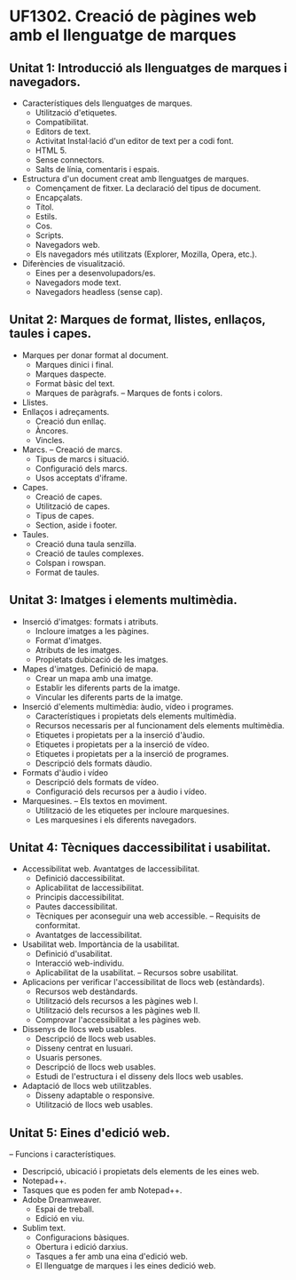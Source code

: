 # UF1302. Creació de pàgines web amb el llenguatge de marques
## Unitat 1: Introducció als llenguatges de marques i navegadors.
- Característiques dels llenguatges de marques.
  - Utilització d'etiquetes.
  - Compatibilitat.
  - Editors de text.
  - Activitat Instal·lació d'un editor de text per a codi font.
  - HTML 5.
  - Sense connectors.
  - Salts de línia, comentaris i espais.
- Estructura d'un document creat amb llenguatges de marques.
  - Començament de fitxer. La declaració del tipus de document.
  - Encapçalats.
  - Títol.
  - Estils.
  - Cos.
  - Scripts.
  - Navegadors web.
  - Els navegadors més utilitzats (Explorer, Mozilla, Opera, etc.).
- Diferències de visualització.
  - Eines per a desenvolupadors/es.
  - Navegadors mode text.
  - Navegadors headless (sense cap).
## Unitat 2: Marques de format, llistes, enllaços, taules i capes.
- Marques per donar format al document.
  - Marques dinici i final.
  - Marques daspecte.
  - Format bàsic del text.
  - Marques de paràgrafs.
  – Marques de fonts i colors.
- Llistes.
- Enllaços i adreçaments.
  - Creació dun enllaç.
  - Àncores.
  - Vincles.
- Marcs.
  – Creació de marcs.
  - Tipus de marcs i situació.
  - Configuració dels marcs.
  - Usos acceptats d'iframe.
- Capes.
  - Creació de capes.
  - Utilització de capes.
  - Tipus de capes.
  - Section, aside i footer.
- Taules.
  - Creació duna taula senzilla.
  - Creació de taules complexes.
  - Colspan i rowspan.
  - Format de taules.
## Unitat 3: Imatges i elements multimèdia.
- Inserció d'imatges: formats i atributs.
  - Incloure imatges a les pàgines.
  - Format d'imatges.
  - Atributs de les imatges.
  - Propietats dubicació de les imatges.
- Mapes d'imatges. Definició de mapa.
  - Crear un mapa amb una imatge.
  - Establir les diferents parts de la imatge.
  - Vincular les diferents parts de la imatge.
- Inserció d'elements multimèdia: àudio, vídeo i programes.
  - Característiques i propietats dels elements multimèdia.
  - Recursos necessaris per al funcionament dels elements multimèdia.
  - Etiquetes i propietats per a la inserció d'àudio.
  - Etiquetes i propietats per a la inserció de vídeo.
  - Etiquetes i propietats per a la inserció de programes.
  - Descripció dels formats dàudio.
- Formats d'àudio i vídeo
  - Descripció dels formats de vídeo.
  - Configuració dels recursos per a àudio i vídeo.
- Marquesines.
  – Els textos en moviment.
  - Utilització de les etiquetes per incloure marquesines.
  - Les marquesines i els diferents navegadors.
## Unitat 4: Tècniques daccessibilitat i usabilitat.
- Accessibilitat web. Avantatges de laccessibilitat.
  - Definició daccessibilitat.
  - Aplicabilitat de laccessibilitat.
  - Principis daccessibilitat.
  - Pautes daccessibilitat.
  - Tècniques per aconseguir una web accessible.
  – Requisits de conformitat.
  - Avantatges de laccessibilitat.
- Usabilitat web. Importància de la usabilitat.
  - Definició d'usabilitat.
  - Interacció web-individu.
  - Aplicabilitat de la usabilitat.
  – Recursos sobre usabilitat.
- Aplicacions per verificar l'accessibilitat de llocs web (estàndards).
  - Recursos web destàndards.
  - Utilització dels recursos a les pàgines web I.
  - Utilització dels recursos a les pàgines web II.
  - Comprovar l'accessibilitat a les pàgines web.
- Dissenys de llocs web usables.
  - Descripció de llocs web usables.
  - Disseny centrat en lusuari.
  - Usuaris persones.
  - Descripció de llocs web usables.
  - Estudi de l'estructura i el disseny dels llocs web usables.
- Adaptació de llocs web utilitzables.
  - Disseny adaptable o responsive.
  - Utilització de llocs web usables.
## Unitat 5: Eines d'edició web.
– Funcions i característiques.
  - Descripció, ubicació i propietats dels elements de les eines web.
  - Notepad++.
  - Tasques que es poden fer amb Notepad++.
- Adobe Dreamweaver.
  - Espai de treball.
  - Edició en viu.
- Sublim text.
  - Configuracions bàsiques.
  - Obertura i edició darxius.
  - Tasques a fer amb una eina d'edició web.
  - El llenguatge de marques i les eines dedició web.